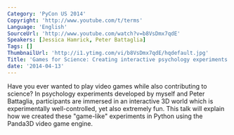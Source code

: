 ```yaml
---
Category: 'PyCon US 2014'
Copyright: 'http://www.youtube.com/t/terms'
Language: 'English'
SourceUrl: 'http://www.youtube.com/watch?v=b8VsDmx7qdE'
Speakers: [Jessica Hamrick, Peter Battaglia]
Tags: []
ThumbnailUrl: 'http://i1.ytimg.com/vi/b8VsDmx7qdE/hqdefault.jpg'
Title: 'Games for Science: Creating interactive psychology experiments'
date: '2014-04-13'
---
```

Have you ever wanted to play video games while also contributing to science? In psychology experiments developed by myself and Peter Battaglia, participants are immersed in an interactive 3D world which is experimentally well-controlled, yet also extremely fun. This talk will explain how we created these "game-like" experiments in Python using the Panda3D video game engine.